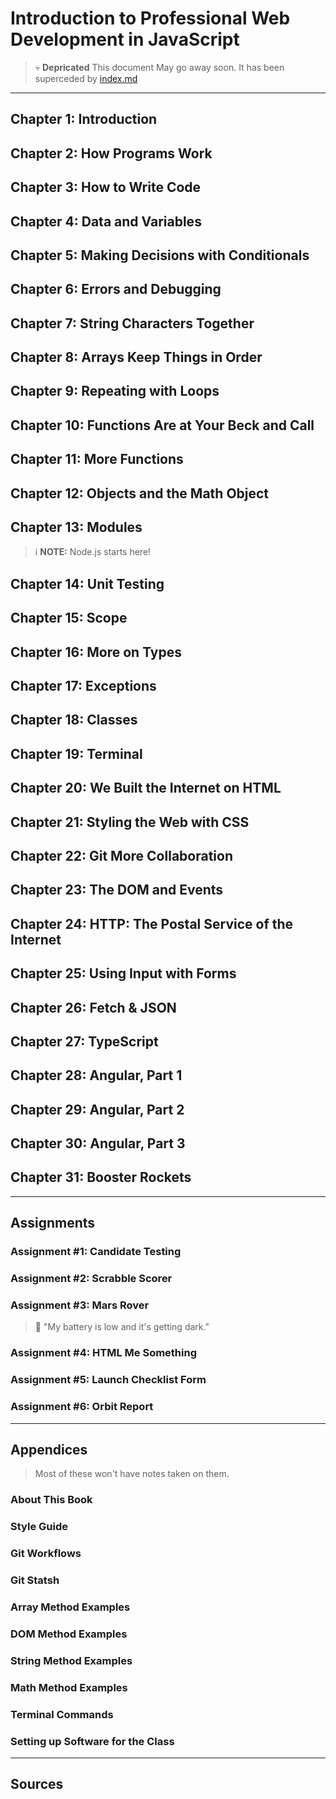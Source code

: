 # Introduction to Professional Web Development in JavaScript

> :skull: **Depricated** This document May go away soon. It has been superceded by [index.md](index.md)

---

## Chapter 1: Introduction

## Chapter 2: How Programs Work

## Chapter 3: How to Write Code

## Chapter 4: Data and Variables

## Chapter 5: Making Decisions with Conditionals

## Chapter 6: Errors and Debugging

## Chapter 7: String Characters Together

## Chapter 8: Arrays Keep Things in Order

## Chapter 9: Repeating with Loops

## Chapter 10: Functions Are at Your Beck and Call

## Chapter 11: More Functions

## Chapter 12: Objects and the Math Object

## Chapter 13: Modules

> :information_source: **NOTE:** Node.js starts here!

## Chapter 14: Unit Testing

## Chapter 15: Scope

## Chapter 16: More on Types

## Chapter 17: Exceptions

## Chapter 18: Classes

## Chapter 19: Terminal

## Chapter 20: We Built the Internet on HTML

## Chapter 21: Styling the Web with CSS

## Chapter 22: Git More Collaboration

## Chapter 23: The DOM and Events

## Chapter 24: HTTP: The Postal Service of the Internet

## Chapter 25: Using Input with Forms

## Chapter 26: Fetch & JSON

## Chapter 27: TypeScript

## Chapter 28: Angular, Part 1

## Chapter 29: Angular, Part 2

## Chapter 30: Angular, Part 3

## Chapter 31: Booster Rockets

---

## Assignments

### Assignment #1: Candidate Testing

### Assignment #2: Scrabble Scorer

### Assignment #3: Mars Rover

> :robot: "My battery is low and it's getting dark."

### Assignment #4: HTML Me Something

### Assignment #5: Launch Checklist Form

### Assignment #6: Orbit Report

---

## Appendices

> Most of these won't have notes taken on them.

### About This Book

### Style Guide

### Git Workflows

### Git Statsh

### Array Method Examples

### DOM Method Examples

### String Method Examples

### Math Method Examples

### Terminal Commands

### Setting up Software for the Class

---

## Sources

[^1]: *Introduction to Professional Web Development in JavaScript*

